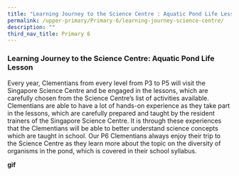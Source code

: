 ```yaml
---
title: "Learning Journey to the Science Centre : Aquatic Pond Life Lesson"
permalink: /upper-primary/Primary-6/learning-journey-science-centre/
description: ""
third_nav_title: Primary 6
---
```


### Learning Journey to the Science Centre: Aquatic Pond Life Lesson
Every year, Clementians from every level from P3 to P5 will visit the Singapore Science Centre and be engaged in the lessons, which are carefully chosen from the Science Centre’s list of activities available. Clementians are able to have a lot of hands-on experience as they take part in the lessons, which are carefully prepared and taught by the resident trainers of the Singapore Science Centre. It is through these experiences that the Clementians will be able to better understand science concepts which are taught in school. Our P6 Clementians always enjoy their trip to the Science Centre as they learn more about the topic on the diversity of organisms in the pond, which is covered in their school syllabus.

**gif**